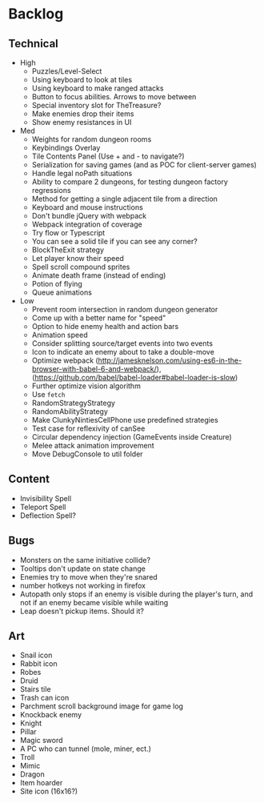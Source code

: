 # Backlog
## Technical
- High
  - Puzzles/Level-Select
  - Using keyboard to look at tiles
  - Using keyboard to make ranged attacks
  - Button to focus abilities. Arrows to move between
  - Special inventory slot for TheTreasure?
  - Make enemies drop their items
  - Show enemy resistances in UI
- Med
  - Weights for random dungeon rooms
  - Keybindings Overlay
  - Tile Contents Panel (Use + and - to navigate?)
  - Serialization for saving games (and as POC for client-server games)
  - Handle legal noPath situations
  - Ability to compare 2 dungeons, for testing dungeon factory regressions
  - Method for getting a single adjacent tile from a direction
  - Keyboard and mouse instructions
  - Don't bundle jQuery with webpack
  - Webpack integration of coverage
  - Try flow or Typescript
  - You can see a solid tile if you can see any corner?
  - BlockTheExit strategy
  - Let player know their speed
  - Spell scroll compound sprites
  - Animate death frame (instead of ending)
  - Potion of flying
  - Queue animations
- Low
  - Prevent room intersection in random dungeon generator
  - Come up with a better name for "speed"
  - Option to hide enemy health and action bars
  - Animation speed
  - Consider splitting source/target events into two events
  - Icon to indicate an enemy about to take a double-move
  - Optimize webpack (http://jamesknelson.com/using-es6-in-the-browser-with-babel-6-and-webpack/), (https://github.com/babel/babel-loader#babel-loader-is-slow)
  - Further optimize vision algorithm
  - Use `fetch`
  - RandomStrategyStrategy
  - RandomAbilityStrategy
  - Make ClunkyNintiesCellPhone use predefined strategies
  - Test case for reflexivity of canSee
  - Circular dependency injection (GameEvents inside Creature)
  - Melee attack animation improvement
  - Move DebugConsole to util folder

## Content
  - Invisibility Spell
  - Teleport Spell
  - Deflection Spell?

## Bugs
  - Monsters on the same initiative collide?
  - Tooltips don't update on state change
  - Enemies try to move when they're snared
  - number hotkeys not working in firefox
  - Autopath only stops if an enemy is visible during the player's turn, and not if an enemy became visible while waiting
  - Leap doesn't pickup items. Should it?

## Art
  - Snail icon
  - Rabbit icon
  - Robes
  - Druid
  - Stairs tile
  - Trash can icon
  - Parchment scroll background image for game log
  - Knockback enemy
  - Knight
  - Pillar
  - Magic sword
  - A PC who can tunnel (mole, miner, ect.)
  - Troll
  - Mimic
  - Dragon
  - Item hoarder
  - Site icon (16x16?)
